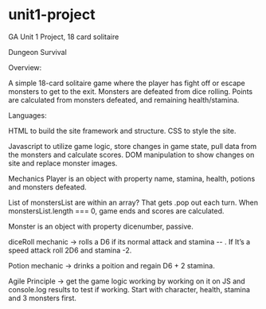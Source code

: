 # unit1-project
GA Unit 1 Project, 18 card solitaire

Dungeon Survival

Overview: 

A simple 18-card solitaire game where the player has fight off or escape monsters to get to the exit. Monsters are defeated from dice rolling. Points are calculated from monsters defeated, and remaining health/stamina. 

Languages:

HTML to build the site framework and structure. 
CSS to style the site. 

Javascript to utilize game logic, store changes in game state, pull data from the monsters and calculate scores. DOM manipulation to show changes on site and replace monster images. 

Mechanics
Player is an object with property name, stamina, health, potions and monsters defeated.

List of monstersList are within an array? That gets .pop out each turn. When monstersList.length === 0, game ends and scores are calculated. 

Monster is an object with property dicenumber, passive.

diceRoll mechanic -> rolls a D6 if its normal attack and stamina -- . If It’s a speed attack roll 2D6 and stamina -2. 

Potion mechanic -> drinks a poition and regain D6 + 2 stamina. 


Agile Principle -> get the game logic working by working on it on JS and console.log results to test if working. Start with character, health, stamina and 3 monsters first. 